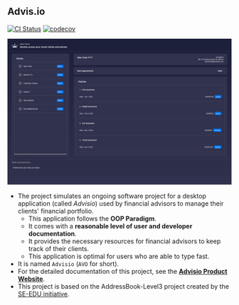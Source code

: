 Advis.io
---

[![CI Status](https://github.com/se-edu/addressbook-level3/workflows/Java%20CI/badge.svg)](https://github.com/se-edu/addressbook-level3/actions)
[![codecov](https://codecov.io/gh/AY2223S2-CS2103T-T09-4/tp/branch/master/graph/badge.svg?token=86RA4OKJCG)](https://codecov.io/gh/AY2223S2-CS2103T-T09-4/tp)

![Ui](docs/images/UiPreview.png)

* The project simulates an ongoing software project for a desktop application (called _Advisio_) used by financial
  advisors to manage their clients' financial portfolio.
    * This application follows the **OOP Paradigm**.
    * It comes with a **reasonable level of user and developer documentation**.
    * It provides the necessary resources for financial advisors to keep track of their clients.
    * This application is optimal for users who are able to type fast.
* It is named `Advisio` (`AVO` for short).
* For the detailed documentation of this project, see the **[Advisio Product Website](https://ay2223s2-cs2103t-t09-4.github.io/tp/)**.
* This project is based on the AddressBook-Level3 project created by the [SE-EDU initiative](https://se-education.org).
